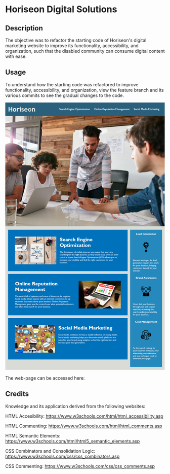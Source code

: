 # Horiseon Digital Solutions 

## Description

The objective was to refactor the starting code of Horiseon's digital marketing website to improve its functionality, accessibility, and organization, such that the disabled community can consume digital content with ease.
## Usage

To understand how the starting code was refactored to improve functionality, accessibility, and organization, view the feature branch and its various commits to see the gradual changes to the code. 

![alt text](./assets/screenshot.png)
    

The web-page can be accessed here: 


## Credits

Knowledge and its application derived from the following websites:

HTML Accesibility: https://www.w3schools.com/html/html_accessibility.asp

HTML Commenting: https://www.w3schools.com/html/html_comments.asp

HTML Semantic Elements: https://www.w3schools.com/html/html5_semantic_elements.asp

CSS Combinators and Consolidation Logic: https://www.w3schools.com/css/css_combinators.asp

CSS Commenting: https://www.w3schools.com/css/css_comments.asp

